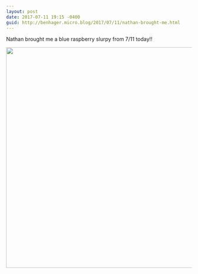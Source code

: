```yaml
---
layout: post
date: 2017-07-11 19:15 -0400
guid: http://benhager.micro.blog/2017/07/11/nathan-brought-me.html
---
```

Nathan brought me a blue raspberry slurpy from 7/11 today!!

<img src="http://hager.blog/uploads/2017/6257596a0b.jpg" width="600" height="600" />
